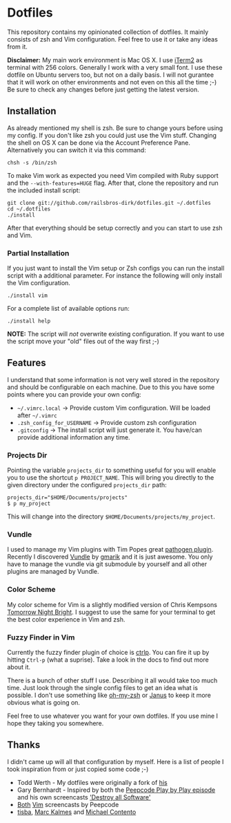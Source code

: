 # Dotfiles

This repository contains my opinionated collection of dotfiles. It mainly
consists of zsh and Vim configuration. Feel free to use it or take any
ideas from it.

**Disclaimer:** My main work environment is Mac OS X. I use [iTerm2][1] as
terminal with 256 colors. Generally I work with a very small font. I use
these dotfile on Ubuntu servers too, but not on a daily basis. I will
not gurantee that it will work on other environments and not even on
this all the time ;-) Be sure to check any changes before just getting
the latest version.

## Installation

As already mentioned my shell is zsh. Be sure to change yours before
using my config. If you don't like zsh you could just use the Vim stuff.
Changing the shell on OS X can be done via the Account Preference Pane.
Alternatively you can switch it via this command:

    chsh -s /bin/zsh

To make Vim work as expected you need Vim compiled with Ruby support and
the `--with-features=HUGE` flag. After that, clone the repository and
run the included install script:

    git clone git://github.com/railsbros-dirk/dotfiles.git ~/.dotfiles
    cd ~/.dotfiles
    ./install

After that everything should be setup correctly and you can start to use
zsh and Vim.

### Partial Installation

If you just want to install the Vim setup or Zsh configs you can run the
install script with a additional parameter. For instance the following
will only install the Vim configuration.

    ./install vim

For a complete list of available options run:

    ./install help

**NOTE:** The script will _not_ overwrite existing configuration. If you
want to use the script move your "old" files out of the way first ;-)

## Features

I understand that some information is not very well stored in the
repository and should be configurable on each machine. Due to this you
have some points where you can provide your own config:

  * `~/.vimrc.local` -> Provide custom Vim configuration. Will be loaded
  after `~/.vimrc`
  * `.zsh_config_for_USERNAME` -> Provide custom zsh configuration
  * `.gitconfig` -> The install script will just generate it. You
  have/can provide additional information any time.

### Projects Dir

Pointing the variable `projects_dir` to something useful for you will
enable you to use the shortcut `p PROJECT_NAME`. This will bring you
directly to the given directory under the configured `projects_dir` path:

    projects_dir="$HOME/Documents/projects"
    $ p my_project

This will change into the directory `$HOME/Documents/projects/my_project`.

### Vundle

I used to manage my Vim plugins with Tim Popes great [pathogen plugin][2].
Recently I discovered [Vundle][3] by [gmarik][4] and it is just awesome.
You only have to manage the vundle via git submodule by yourself and all
other plugins are managed by Vundle.

### Color Scheme

My color scheme for Vim is a slightly modified version of Chris Kempsons
[Tomorrow Night Bright][5]. I suggest to use the same for your terminal
to get the best color experience in Vim and zsh.

### Fuzzy Finder in Vim

Currently the fuzzy finder plugin of choice is [ctrlp][6]. You can fire
it up by hitting `Ctrl-p` (what a suprise). Take a look in the docs to
find out more about it.

There is a bunch of other stuff I use. Describing it all would take too
much time. Just look through the single config files to get an idea what
is possible. I don't use something like [oh-my-zsh][7] or [Janus][8] to
keep it more obvious what is going on.

Feel free to use whatever you want for your own dotfiles. If you use
mine I hope they taking you somewhere.

## Thanks

I didn't came up will all that configuration by myself. Here is a list
of people I took inspiration from or just copied some code ;-)

  * Todd Werth - My dotfiles were originally a fork of [his][9]
  * Gary Bernhardt - Inspired by both the [Peepcode Play by Play episode][11]
  and his own screencasts ['Destroy all Software'][12]
  * [Both][13] [Vim][14] screencasts by Peepcode
  * [tisba][17], [Marc Kalmes][15] and [Michael Contento][16]

[1]: http://www.iterm2.com/
[2]: https://github.com/tpope/vim-pathogen
[3]: https://github.com/gmarik/vundle
[4]: http://gmarik.info/about
[5]: https://github.com/chriskempson/tomorrow-theme
[6]: https://github.com/kien/ctrlp.vim
[7]: https://github.com/robbyrussell/oh-my-zsh
[8]: https://github.com/carlhuda/janus
[9]: https://github.com/twerth
[10]: https://github.com/garybernhardt/dotfiles
[11]: https://peepcode.com/products/play-by-play-bernhardt
[12]: https://www.destroyallsoftware.com/screencasts
[13]: https://peepcode.com/products/smash-into-vim-i
[14]: https://peepcode.com/products/smash-into-vim-ii
[15]: https://github.com/mkalmes/dotfiles
[16]: https://github.com/michaelcontento/dotfiles
[17]: http://tisba.de/
